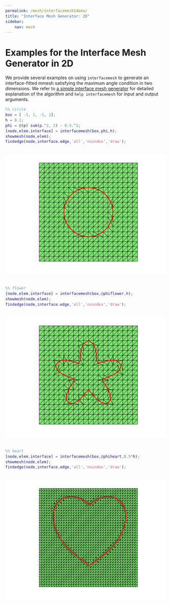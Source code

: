 ```yaml
---
permalink: /mesh/interfacemesh2demo/
title: "Interface Mesh Generator: 2D"
sidebar:
    nav: mesh
---
```




# Examples for the Interface Mesh Generator in 2D

We provide several examples on using `interfacemesh` to generate an interface-fitted mmesh satisfying the maximum angle condition in two dimensions. We refer to [a simple interface mesh generator](interfacemeshdoc.html) for detailed explanation of the algorithm and `help interfacemesh` for input and output arguments.


```matlab
%% circle
box = [ -1, 1, -1, 1];
h = 0.1;
phi = @(p) sum(p.^2, 2) - 0.5.^2;
[node,elem,interface] = interfacemesh(box,phi,h);
showmesh(node,elem);
findedge(node,interface.edge,'all','noindex','draw');
```


​    
![png](interfacemesh2demo_files/interfacemesh2demo_1_0.png)
​    



```matlab
%% flower
[node,elem,interface] = interfacemesh(box,@phiflower,h);
showmesh(node,elem);
findedge(node,interface.edge,'all','noindex','draw');
```


​    
![png](interfacemesh2demo_files/interfacemesh2demo_2_0.png)
​    



```matlab
%% heart
[node,elem,interface] = interfacemesh(box,@phiheart,0.5*h);
showmesh(node,elem);
findedge(node,interface.edge,'all','noindex','draw');
```


​    
![png](interfacemesh2demo_files/interfacemesh2demo_3_0.png)
​    

